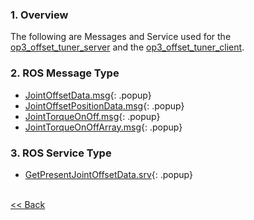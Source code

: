 ### 1. Overview
The following are Messages and Service used for the [op3_offset_tuner_server] and the [op3_offset_tuner_client].  

### 2. ROS Message Type
 * [JointOffsetData.msg]{: .popup}
 * [JointOffsetPositionData.msg]{: .popup}
 * [JointTorqueOnOff.msg]{: .popup}
 * [JointTorqueOnOffArray.msg]{: .popup}

### 3. ROS Service Type  
 * [GetPresentJointOffsetData.srv]{: .popup}

<br>[&lt;&lt; Back]

[op3_offset_tuner_server]:https://github.com/ROBOTIS-GIT/ROBOTIS-Documents/wiki/op3_offset_tuner_server
[op3_offset_tuner_client]:https://github.com/ROBOTIS-GIT/ROBOTIS-Documents/wiki/op3_offset_tuner_client

[JointOffsetData.msg]: /docs/en/popup/op3_JointOffsetData.msg/
[JointOffsetPositionData.msg]: /docs/en/popup/op3_JointOffsetPositionData.msg/
[JointTorqueOnOff.msg]: /docs/en/popup/op3_JointTorqueOnOff.msg/
[JointTorqueOnOffArray.msg]: /docs/en/popup/op3_JointTorqueOnOffArray.msg/
[GetPresentJointOffsetData.srv]: /docs/en/popup/op3_GetPresentJointOffsetData.srv/
[&lt;&lt; Back]:robotis_op3_msgs.md
